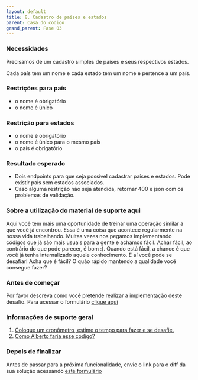 ```yaml
---
layout: default
title: 8. Cadastro de países e estados
parent: Casa do código
grand_parent: Fase 03
---
```


### **Necessidades**

Precisamos de um cadastro simples de países e seus respectivos estados.

Cada país tem um nome e cada estado tem um nome e pertence a um país.

### **Restrições para país**

*   o nome é obrigatório
*   o nome é único

### **Restrição para estados**

*   o nome é obrigatório
*   o nome é único para o mesmo país
*   o país é obrigatório

### **Resultado esperado**

*   Dois endpoints para que seja possível cadastrar países e estados. Pode existir país sem estados associados.
*   Caso alguma restrição não seja atendida, retornar 400 e json com os problemas de validação.

### **Sobre a utilização do material de suporte aqui**

Aqui você tem mais uma oportunidade de treinar uma operação similar a que você já encontrou. Essa é uma coisa que acontece regularmente na nossa vida trabalhando. Muitas vezes nos pegamos implementando códigos que já são mais usuais para a gente e achamos fácil. Achar fácil, ao contrário do que pode parecer, é bom :). Quando está fácil, a chance é que você já tenha internalizado aquele conhecimento. E aí você pode se desafiar! Acha que é fácil? O quão rápido mantendo a qualidade você consegue fazer?

### Antes de começar

Por favor descreva como você pretende realizar a implementação deste desafio. Para acessar o formulário [clique aqui](https://forms.gle/hjeB5LNqGsXR8Lz48)

### **Informações de suporte geral**

1.  [Coloque um cronômetro, estime o tempo para fazer e se desafie.](https://youtu.be/rEit6ssZYBw)
2.  [Como Alberto faria esse código?](https://youtu.be/rEit6ssZYBw)

### Depois de finalizar

Antes de passar para a próxima funcionalidade, envie o link para o diff da sua solução acessando [este formulário](https://forms.gle/MedgkNnD9iDhEcSp7)


